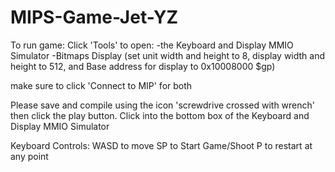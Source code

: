 # MIPS-Game-Jet-YZ
To run game: 
Click 'Tools' to open: 
-the Keyboard and Display MMIO Simulator
-Bitmaps Display (set unit width and height to 8, display width and height to 512, 
			and Base address for display to 0x10008000 $gp)

make sure to click 'Connect to MIP' for both

Please save and compile using the icon 'screwdrive crossed with wrench' then click the play button.
Click into the bottom box of the Keyboard and Display MMIO Simulator

Keyboard Controls:
WASD to move
SP to Start Game/Shoot
P to restart at any point
